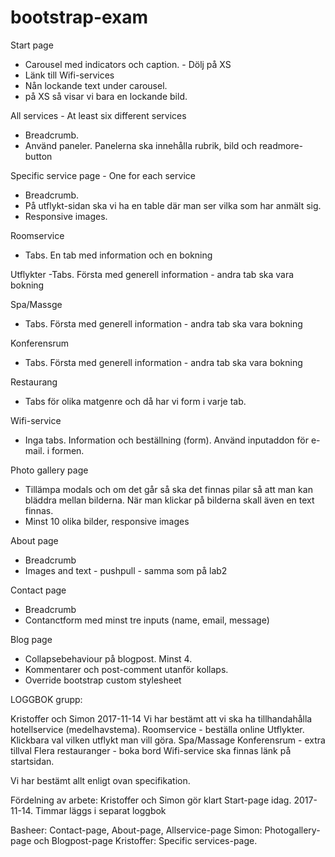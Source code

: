 # bootstrap-exam


Start page
 - Carousel med indicators och caption. - Dölj på XS
 - Länk till Wifi-services
 - Nån lockande text under carousel.
 - på XS så visar vi bara en lockande bild.

All services - At least six different services
 - Breadcrumb.
 - Använd paneler. Panelerna ska innehålla rubrik, bild och readmore-button


Specific service page - One for each service
 - Breadcrumb.
 - På utflykt-sidan ska vi ha en table där man ser vilka som har anmält sig.
 - Responsive images.
 
Roomservice
- Tabs. En tab med information och en bokning

Utflykter
-Tabs. Första med generell information - andra tab ska vara bokning
   
Spa/Massge
- Tabs. Första med generell information - andra tab ska vara bokning
   
Konferensrum
- Tabs. Första med generell information - andra tab ska vara bokning
   
Restaurang
- Tabs för olika matgenre och då har vi form i varje tab.
   
Wifi-service
- Inga tabs. Information och beställning (form). Använd inputaddon för e-mail. i formen.
   
  
  
Photo gallery page
 - Tillämpa modals och om det går så ska det finnas pilar så att man kan bläddra mellan bilderna. När man klickar på bilderna skall även en text finnas.
 - Minst 10 olika bilder, responsive images

About page
 - Breadcrumb
 - Images and text - pushpull - samma som på lab2


Contact page
 - Breadcrumb
 - Contanctform med minst tre inputs (name, email, message)

Blog page
 - Collapsebehaviour på blogpost. Minst 4.
 - Kommentarer och post-comment utanför kollaps.
 - Override bootstrap custom stylesheet



LOGGBOK grupp:

Kristoffer och Simon 2017-11-14
Vi har bestämt att vi ska ha tillhandahålla hotellservice (medelhavstema).
Roomservice - beställa online
Utflykter. Klickbara val vilken utflykt man vill göra.
Spa/Massage
Konferensrum - extra tillval
Flera restauranger - boka bord
Wifi-service ska finnas länk på startsidan.

Vi har bestämt allt enligt ovan specifikation.

Fördelning av arbete:
Kristoffer och Simon gör klart Start-page idag. 2017-11-14. Timmar läggs i separat loggbok

Basheer: Contact-page, About-page, Allservice-page
Simon: Photogallery-page och Blogpost-page
Kristoffer: Specific services-page.



